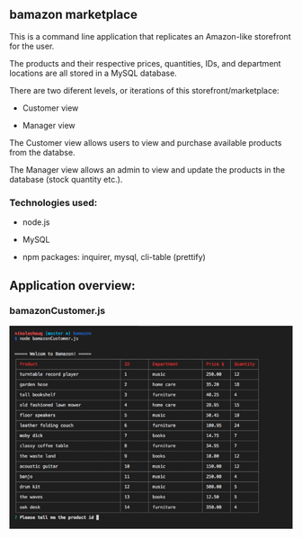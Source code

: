## bamazon marketplace

This is a command line application that replicates an Amazon-like storefront for the user.

The products and their respective prices, quantities, IDs, and department locations are all stored in a MySQL database.

There are two diferent levels, or iterations of this storefront/marketplace:

* Customer view

* Manager view

The Customer view allows users to view and purchase available products from the databse.

The Manager view allows an admin to view and update the products in the database (stock quantity etc.).

### Technologies used:

* node.js

* MySQL

* npm packages: inquirer, mysql, cli-table (prettify)

## Application overview:

### bamazonCustomer.js

![customer image 1](images/bamazoncustomer1.png)